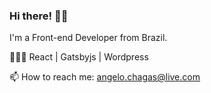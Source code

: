 ### Hi there! 👋🏻

I'm a Front-end Developer from Brazil.

👨🏻‍💻 React | Gatsbyjs | Wordpress

📫 How to reach me: [angelo.chagas@live.com](mailto:angelo.chagas@live.com)
